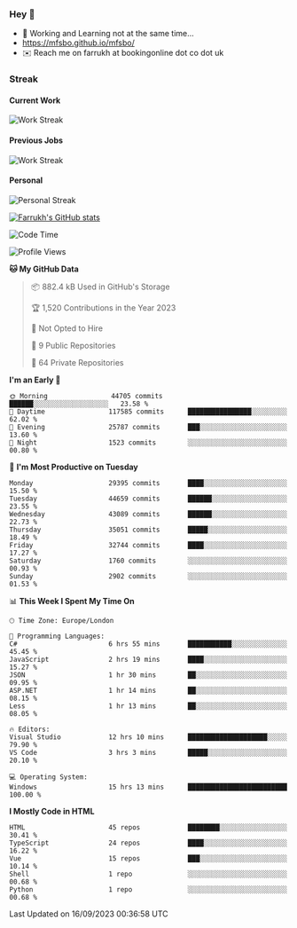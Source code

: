 ### Hey 👋

- 🏃 Working and Learning not at the same time...
- https://mfsbo.github.io/mfsbo/
- ✉️ Reach me on farrukh at bookingonline dot co dot uk

### Streak
#### Current Work
![Work Streak](https://streak-stats.demolab.com/?user=mfsbo)
#### Previous Jobs
![Work Streak](https://streak-stats.demolab.com/?user=farrukhcw)
#### Personal
![Personal Streak](https://streak-stats.demolab.com/?user=farrukhsubhani)

[![Farrukh's GitHub stats](https://github-readme-stats.vercel.app/api?username=mfsbo&hide=stars&count_private=true)](https://github.com/mfsbo/)

<!--START_SECTION:waka-->
![Code Time](http://img.shields.io/badge/Code%20Time-438%20hrs%207%20mins-blue)

![Profile Views](http://img.shields.io/badge/Profile%20Views-19-blue)

**🐱 My GitHub Data** 

> 📦 882.4 kB Used in GitHub's Storage 
 > 
> 🏆 1,520 Contributions in the Year 2023
 > 
> 🚫 Not Opted to Hire
 > 
> 📜 9 Public Repositories 
 > 
> 🔑 64 Private Repositories 
 > 
**I'm an Early 🐤** 

```text
🌞 Morning                44705 commits       ██████░░░░░░░░░░░░░░░░░░░   23.58 % 
🌆 Daytime                117585 commits      ████████████████░░░░░░░░░   62.02 % 
🌃 Evening                25787 commits       ███░░░░░░░░░░░░░░░░░░░░░░   13.60 % 
🌙 Night                  1523 commits        ░░░░░░░░░░░░░░░░░░░░░░░░░   00.80 % 
```
📅 **I'm Most Productive on Tuesday** 

```text
Monday                   29395 commits       ████░░░░░░░░░░░░░░░░░░░░░   15.50 % 
Tuesday                  44659 commits       ██████░░░░░░░░░░░░░░░░░░░   23.55 % 
Wednesday                43089 commits       ██████░░░░░░░░░░░░░░░░░░░   22.73 % 
Thursday                 35051 commits       █████░░░░░░░░░░░░░░░░░░░░   18.49 % 
Friday                   32744 commits       ████░░░░░░░░░░░░░░░░░░░░░   17.27 % 
Saturday                 1760 commits        ░░░░░░░░░░░░░░░░░░░░░░░░░   00.93 % 
Sunday                   2902 commits        ░░░░░░░░░░░░░░░░░░░░░░░░░   01.53 % 
```


📊 **This Week I Spent My Time On** 

```text
🕑︎ Time Zone: Europe/London

💬 Programming Languages: 
C#                       6 hrs 55 mins       ███████████░░░░░░░░░░░░░░   45.45 % 
JavaScript               2 hrs 19 mins       ████░░░░░░░░░░░░░░░░░░░░░   15.27 % 
JSON                     1 hr 30 mins        ██░░░░░░░░░░░░░░░░░░░░░░░   09.95 % 
ASP.NET                  1 hr 14 mins        ██░░░░░░░░░░░░░░░░░░░░░░░   08.15 % 
Less                     1 hr 13 mins        ██░░░░░░░░░░░░░░░░░░░░░░░   08.05 % 

🔥 Editors: 
Visual Studio            12 hrs 10 mins      ████████████████████░░░░░   79.90 % 
VS Code                  3 hrs 3 mins        █████░░░░░░░░░░░░░░░░░░░░   20.10 % 

💻 Operating System: 
Windows                  15 hrs 13 mins      █████████████████████████   100.00 % 
```

**I Mostly Code in HTML** 

```text
HTML                     45 repos            ████████░░░░░░░░░░░░░░░░░   30.41 % 
TypeScript               24 repos            ████░░░░░░░░░░░░░░░░░░░░░   16.22 % 
Vue                      15 repos            ███░░░░░░░░░░░░░░░░░░░░░░   10.14 % 
Shell                    1 repo              ░░░░░░░░░░░░░░░░░░░░░░░░░   00.68 % 
Python                   1 repo              ░░░░░░░░░░░░░░░░░░░░░░░░░   00.68 % 
```




 Last Updated on 16/09/2023 00:36:58 UTC
<!--END_SECTION:waka-->
<!--
**mfsbo/mfsbo** is a ✨ _special_ ✨ repository because its `README.md` (this file) appears on your GitHub profile.

Here are some ideas to get you started:

- 🔭 I’m currently working on ...
- 🌱 I’m currently learning ...
- 👯 I’m looking to collaborate on ...
- 🤔 I’m looking for help with ...
- 💬 Ask me about ...
- 📫 How to reach me: ...
- 😄 Pronouns: ...
- ⚡ Fun fact: ...
-->
